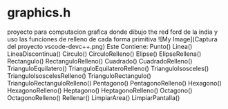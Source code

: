 # graphics.h
proyecto para computacion grafica donde dibujo the red ford de la india y uso las funciones de relleno de cada forma primitiva
![My Image](Captura del proyecto vscode-devc++.png)
Este Contiene: 
Punto()
Linea()
LineaDiscontinua()
Circulo()
CirculoRelleno()
Elipse()
ElipseRellena()
Rectangulo()
RectanguloRelleno()
Cuadrado()
CuadradoRelleno()
TrianguloEquilatero()
TrianguloEquilateroRelleno()
TrianguloIsosceles()
TrianguloIsoscelesRelleno()
TrianguloRectangulo()
TrianguloRectanguloRelleno()
Pentagono()
PentagonoRelleno()
Hexagono()
HexagonoRelleno()
Heptagono()
HeptagonoRelleno()
Octagono()
OctagonoRelleno()
Rellenar()
LimpiarArea()
LimpiarPantalla()
